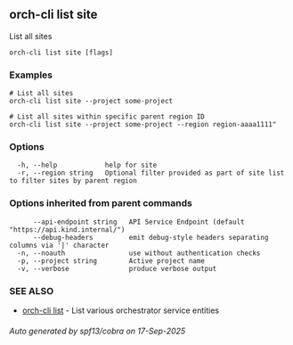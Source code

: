## orch-cli list site

List all sites

```
orch-cli list site [flags]
```

### Examples

```
# List all sites
orch-cli list site --project some-project

# List all sites within specific parent region ID
orch-cli list site --project some-project --region region-aaaa1111"
```

### Options

```
  -h, --help            help for site
  -r, --region string   Optional filter provided as part of site list to filter sites by parent region
```

### Options inherited from parent commands

```
      --api-endpoint string   API Service Endpoint (default "https://api.kind.internal/")
      --debug-headers         emit debug-style headers separating columns via '|' character
  -n, --noauth                use without authentication checks
  -p, --project string        Active project name
  -v, --verbose               produce verbose output
```

### SEE ALSO

* [orch-cli list](orch-cli_list.md)	 - List various orchestrator service entities

###### Auto generated by spf13/cobra on 17-Sep-2025
